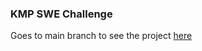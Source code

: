 ### KMP SWE Challenge
Goes to main branch to see the project [here](https://github.com/botaoap/swe-challenge/tree/main)
